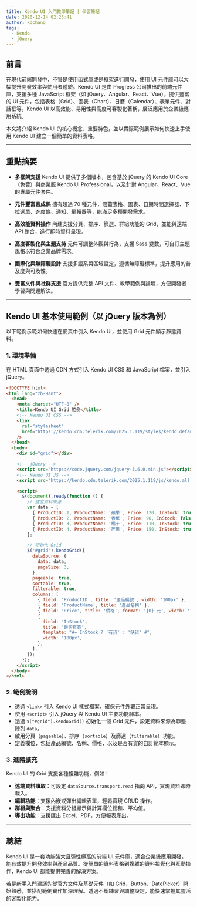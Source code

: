 ```yaml
---
title: Kendo UI 入門教學筆記 | 學習筆記
date: 2020-12-14 02:23:41
author: kdchang
tags:
  - Kendo
  - jQuery
---
```


## 前言

在現代前端開發中，不管是使用函式庫或是框架進行開發，使用 UI 元件庫可以大幅提升開發效率與使用者體驗。Kendo UI 是由 Progress 公司推出的前端元件庫，支援多種 JavaScript 框架（如 jQuery、Angular、React、Vue），提供豐富的 UI 元件，包括表格（Grid）、圖表（Chart）、日曆（Calendar）、表單元件、對話框等。Kendo UI 以高效能、易用性與高度可客製化著稱，廣泛應用於企業級應用系統。

本文將介紹 Kendo UI 的核心概念、重要特色，並以實際範例展示如何快速上手使用 Kendo UI 建立一個簡單的資料表格。

---

## 重點摘要

- **多框架支援**
  Kendo UI 提供了多個版本，包含基於 jQuery 的 Kendo UI Core（免費）與商業版 Kendo UI Professional，以及針對 Angular、React、Vue 的專屬元件套件。

- **元件豐富且成熟**
  擁有超過 70 種元件，涵蓋表格、圖表、日期時間選擇器、下拉選單、進度條、通知、編輯器等，能滿足多種開發需求。

- **高效能資料操作**
  內建支援分頁、排序、篩選、群組功能的 Grid，並能與遠端 API 整合，進行即時資料呈現。

- **高度客製化與主題支持**
  元件可調整外觀與行為，支援 Sass 變數，可自訂主題風格以符合企業品牌需求。

- **國際化與無障礙設計**
  支援多語系與區域設定，遵循無障礙標準，提升應用的普及度與可及性。

- **豐富文件與社群支援**
  官方提供完整 API 文件、教學範例與論壇，方便開發者學習與問題解決。

---

## Kendo UI 基本使用範例（以 jQuery 版本為例）

以下範例示範如何快速在網頁中引入 Kendo UI，並使用 Grid 元件顯示靜態資料。

### 1. 環境準備

在 HTML 頁面中透過 CDN 方式引入 Kendo UI CSS 和 JavaScript 檔案，並引入 jQuery。

```html
<!DOCTYPE html>
<html lang="zh-Hant">
  <head>
    <meta charset="UTF-8" />
    <title>Kendo UI Grid 範例</title>
    <!-- Kendo UI CSS -->
    <link
      rel="stylesheet"
      href="https://kendo.cdn.telerik.com/2025.1.119/styles/kendo.default-v2.min.css"
    />
  </head>
  <body>
    <div id="grid"></div>

    <!-- jQuery -->
    <script src="https://code.jquery.com/jquery-3.6.0.min.js"></script>
    <!-- Kendo UI JS -->
    <script src="https://kendo.cdn.telerik.com/2025.1.119/js/kendo.all.min.js"></script>

    <script>
      $(document).ready(function () {
        // 建立資料來源
        var data = [
          { ProductID: 1, ProductName: '蘋果', Price: 120, InStock: true },
          { ProductID: 2, ProductName: '香蕉', Price: 90, InStock: false },
          { ProductID: 3, ProductName: '橘子', Price: 110, InStock: true },
          { ProductID: 4, ProductName: '芒果', Price: 150, InStock: true },
        ];

        // 初始化 Grid
        $('#grid').kendoGrid({
          dataSource: {
            data: data,
            pageSize: 3,
          },
          pageable: true,
          sortable: true,
          filterable: true,
          columns: [
            { field: 'ProductID', title: '產品編號', width: '100px' },
            { field: 'ProductName', title: '產品名稱' },
            { field: 'Price', title: '價格', format: '{0} 元', width: '120px' },
            {
              field: 'InStock',
              title: '是否有貨',
              template: "#= InStock ? '有貨' : '缺貨' #",
              width: '100px',
            },
          ],
        });
      });
    </script>
  </body>
</html>
```

### 2. 範例說明

- 透過 `<link>` 引入 Kendo UI 樣式檔案，確保元件外觀正常呈現。
- 使用 `<script>` 引入 jQuery 與 Kendo UI 主要功能腳本。
- 透過 `$("#grid").kendoGrid()` 初始化一個 Grid 元件，設定資料來源為靜態陣列 `data`。
- 啟用分頁（`pageable`）、排序（`sortable`）及篩選（`filterable`）功能。
- 定義欄位，包括產品編號、名稱、價格，以及是否有貨的自訂範本顯示。

### 3. 進階擴充

Kendo UI 的 Grid 支援各種複雜功能，例如：

- **遠端資料讀取**：可設定 `dataSource.transport.read` 指向 API，實現資料即時載入。
- **編輯功能**：支援內嵌或彈出編輯表單，輕鬆實現 CRUD 操作。
- **群組與聚合**：支援資料分組顯示與計算欄位總和、平均值。
- **導出功能**：支援匯出 Excel、PDF，方便報表產出。

---

## 總結

Kendo UI 是一套功能強大且彈性極高的前端 UI 元件庫，適合企業級應用開發，能有效提升開發效率與產品品質。從簡單的資料表格到複雜的資料視覺化與互動操作，Kendo UI 都能提供完善的解決方案。

若是新手入門建議先從官方文件及基礎元件（如 Grid、Button、DatePicker）開始熟悉，並搭配範例實作加深理解。透過不斷練習與調整設定，能快速掌握其靈活的客製化能力。
